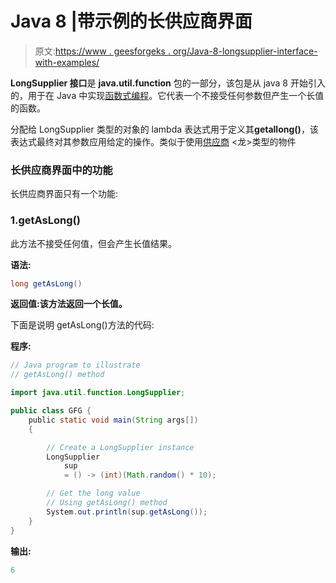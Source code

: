 # Java 8 |带示例的长供应商界面

> 原文:[https://www . geesforgeks . org/Java-8-longsupplier-interface-with-examples/](https://www.geeksforgeeks.org/java-8-longsupplier-interface-with-examples/)

**LongSupplier 接口**是 **java.util.function** 包的一部分，该包是从 java 8 开始引入的，用于在 Java 中实现[函数式编程](https://www.geeksforgeeks.org/functional-programming-paradigm/)。它代表一个不接受任何参数但产生一个长值的函数。

分配给 LongSupplier 类型的对象的 lambda 表达式用于定义其**getallong()**，该表达式最终对其参数应用给定的操作。类似于使用[供应商](https://www.geeksforgeeks.org/supplier-interface-in-java-with-examples/) <龙>类型的物件

### 长供应商界面中的功能

长供应商界面只有一个功能:

### 1.getAsLong()

此方法不接受任何值，但会产生长值结果。

**语法:**

```java
long getAsLong()
```

**返回值:**该方法返回**一个长值。**

下面是说明 getAsLong()方法的代码:

**程序:**

```java
// Java program to illustrate
// getAsLong() method

import java.util.function.LongSupplier;

public class GFG {
    public static void main(String args[])
    {

        // Create a LongSupplier instance
        LongSupplier
            sup
            = () -> (int)(Math.random() * 10);

        // Get the long value
        // Using getAsLong() method
        System.out.println(sup.getAsLong());
    }
}
```

**输出:**

```java
6

```